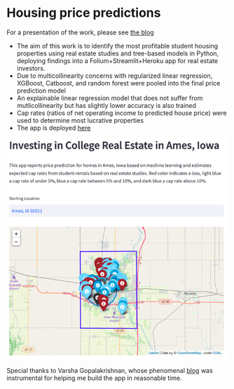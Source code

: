 # Housing price predictions
For a presentation of the work, please see [the blog](https://nycdatascience.com/blog/meetup/investing-in-student-housing-in-ames-iowa/?preview_id=90667&preview_nonce=c35c425511&_thumbnail_id=-1&preview=true&aiEnableCheckShortcode=true)

- The aim of this work is to identify the most profitable student housing properties using real estate studies and tree-based models in Python, deploying findings into a Folium+Streamlit+Heroku app for real estate investors.  
- Due to multicollinearity concerns with regularized linear regression, XGBoost, Catboost, and random forest were pooled into the final price prediction model
- An explainable linear regression model that does not suffer from mutlicollinearity but has slightly lower accuracy is also trained
- Cap rates (ratios of net operating income to predicted house price) were used to determine most lucrative properties
- The app is deployed [here](https://ames-app.herokuapp.com/)


![Investing in Real Estate in Ames,Iowa](https://github.com/dapopov-st/housing-price-predictions/blob/main/presentation-and-images/app-image.png)

Special thanks to Varsha Gopalakrishnan, whose phenomenal [blog](https://medium.com/analytics-vidhya/deploying-your-geospatial-machine-learning-projects-as-web-apps-using-streamlit-and-heroku-45d64f6d5cb0)  was instrumental for helping me build the app in reasonable time.
